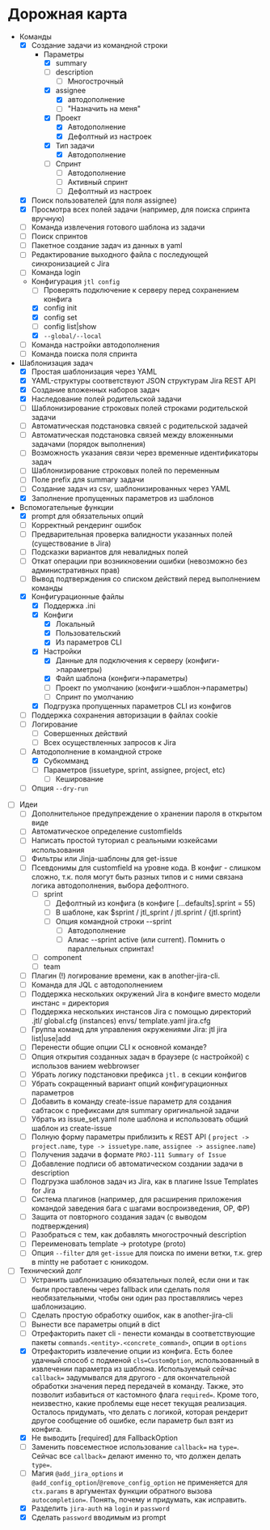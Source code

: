 # Дорожная карта

- Команды
    - [x] Создание задачи из командной строки
        - Параметры
            - [x] summary
            - [ ] description
                - [ ] Многострочный
            - [x] assignee
                - [x] автодополнение
                - [ ] "Назначить на меня"
            - [x] Проект
                - [x] Автодополнение
                - [x] Дефолтный из настроек
            - [x] Тип задачи
                - [x] Автодополнение
            - [ ] Спринт
                - [ ] Автодополнение
                - [ ] Активный спринт
                - [ ] Дефолтный из настроек
    - [x] Поиск пользователей (для поля assignee)
    - [x] Просмотра всех полей задачи (например, для поиска спринта вручную)
    - [ ] Команда извлечения готового шаблона из задачи
    - [ ] Поиск спринтов
    - [ ] Пакетное создание задач из данных в yaml
    - [ ] Редактирование выходного файла с последующей синхронизацией с Jira
    - [ ] Команда login
    - Конфигурация `jtl config`
        - [ ] Проверять подключение к серверу перед сохранением конфига
        - [x] config init
        - [x] config set
        - [ ] config list|show
        - [x] `--global/--local`
    - [ ] Команда настройки автодополнения
    - [ ] Команда поиска поля спринта
- Шаблонизация задач
    - [x] Простая шаблонизация через YAML
    - [x] YAML-структуры соответствуют JSON структурам Jira REST API
    - [x] Создание вложенных наборов задач
    - [x] Наследование полей родительской задачи
    - [ ] Шаблонизирование строковых полей строками родительской задачи
    - [ ] Автоматическая подстановка связей с родительской задачей
    - [ ] Автоматическая подстановка связей между вложенными задачами
          (порядок выполнения)
    - [ ] Возможность указания связи через временные идентификаторы задач
    - [ ] Шаблонизирование строковых полей по переменным
    - [ ] Поле prefix для summary задачи
    - [ ] Cоздание задач из csv, шаблонизированных через YAML
    - [x] Заполнение пропущенных параметров из шаблонов
- Вспомогательные функции
    - [x] prompt для обязательных опций
    - [ ] Корректный рендеринг ошибок
    - [ ] Предварительная проверка валидности указанных полей (существование в Jira)
    - [ ] Подсказки вариантов для невалидных полей
    - [ ] Откат операции при возникновении ошибки (невозможно без административных прав)
    - [ ] Вывод подтверждения со списком действий перед выполнением команды
    - [x] Конфигурационные файлы
        - [x] Поддержка .ini
        - [x] Конфиги
            - [x] Локальный
            - [x] Пользовательский
            - [x] Из параметров CLI
        - [x] Настройки
            - [x] Данные для подключения к серверу (конфиги->параметры)
            - [x] Файл шаблона (конфиги->параметры)
            - [ ] Проект по умолчанию (конфиги->шаблон->параметры)
            - [ ] Спринт по умолчанию
        - [x] Подгрузка пропущенных параметров CLI из конфигов
    - [ ] Поддержка сохранения авторизации в файлах cookie
    - [ ] Логирование
        - [ ] Совершенных действий
        - [ ] Всех осуществленных запросов к Jira
    - [ ] Автодополнение в командной строке
        - [x] Субкомманд
        - [ ] Параметров (issuetype, sprint, assignee, project, etc)
            - [ ] Кеширование
    - [ ] Опция `--dry-run`
- [ ] Идеи
    - [ ] Дополнительное предупреждение о хранении пароля в открытом виде
    - [ ] Автоматическое определение customfields
    - [ ] Написать простой туториал с реальными юзкейсами использования
    - [ ] Фильтры или Jinja-шаблоны для get-issue
    - [ ] Псевдонимы для customfield на уровне кода. В конфиг - слишком сложно,
          т.к. поля могут быть разных типов и с ними связана логика
          автодополнения, выбора дефолтного.
        - [ ] sprint
            - [ ] Дефолтный из конфига (в конфиге [...defaults].sprint = 55)
            - [ ] В шаблоне, как $sprint / jtl_sprint / jtl.sprint / {jtl.sprint}
            - [ ] Опция командной строки --sprint
                - [ ] Автодополнение
                - [ ] Алиас --sprint active (или current). Помнить о параллельных спринтах!
        - [ ] component
        - [ ] team
    - [ ] Плагин (!) логирование времени, как в another-jira-cli.
    - [ ] Команда для JQL с автодополнением
    - [ ] Поддержка нескольких окружений Jira в конфиге вместо модели
          инстанс = директория
    - [ ] Поддержка нескольких инстансов Jira с помощью директорий
          .jtl/
            global.cfg (instances)
            envs/
              template.yaml
              jira.cfg
    - [ ] Группа команд для управления окружениями Jira: jtl jira list|use|add
    - [ ] Перенести общие опции CLI к основной команде?
    - [ ] Опция открытия созданных задач в браузере (с настройкой) с использов
          ванием webbrowser
    - [ ] Убрать логику подстановки префикса `jtl.` в секции конфигов
    - [ ] Убрать сокращенный вариант опций конфигурационных параметров
    - [ ] Добавить в команду create-issue параметр для создания сабтасок с
      префиксами для summary оригинальной задачи
    - [ ] Убрать из issue_set.yaml поле шаблона и использовать общий шаблон из
      create-issue
    - [ ] Полную форму параметры приблизить к REST API (
      `project -> project.name`, `type -> issuetype.name`,
      `assignee -> assignee.name`)
    - [ ] Получения задачи в формате `PROJ-111 Summary of Issue`
    - [ ] Добавление подписи об автоматическом создании задачи в description
    - [ ] Подгрузка шаблонов задач из Jira, как в плагине Issue Templates for Jira
    - [ ] Система плагинов (например, для расширения приложения командой
      заведения бага с шагами воспроизведения, ОР, ФР)
    - [ ] Защита от повторного создания задач (с выводом подтверждения)
    - [ ] Разобраться с тем, как добавлять многострочный description
    - [ ] Переименовать template -> prototype (proto)
    - [ ] Опция `--filter` для `get-issue` для поиска по имени ветки, т.к.
      grep в mintty не работает с юникодом.
- [ ] Технический долг
    - [ ] Устранить шаблонизацию обязательных полей, если они и так были
          проставлены через fallback или сделать поля необязательными, чтобы
          они один раз проставлялись через шаблонизацию.
    - [ ] Сделать простую обработку ошибок, как в another-jira-cli
    - [ ] Вынести все параметры опций в dict
    - [ ] Отрефакторить пакет cli - пенести команды в соответствующие пакеты
      `commands.<entity>.<concrete_command>`, опции в `options`
    - [x] Отрефакторить извлечение опции из конфига. Есть более удачный способ
      с подменой `cls=CustomOption`, использованный в извлечении параметра из
      шаблона. Используемый сейчас `callback=` задумывался для другого -
      для окончательной обработки значения перед передачей в команду. Также,
      это позволит избавиться от кастомного флага `required=`. Кроме того,
      неизвестно, какие проблемы еще несет текущая реализация. Осталось
      придумать, что делать с логикой, которая рендерит другое сообщение об
      ошибке, если параметр был взят из конфига.
    - [x] Не выводить [required] для FallbackOption
    - [ ] Заменить повсеместное использование `callback=` на `type=`. Сейчас
      все `callback=` делают именно то, что должен делать `type=`.
    - [ ] Магия `@add_jira_options` и `@add_config_option`/`@remove_config_option`
      не применяется для `ctx.params` в аргументах функции обратного вызова
      `autocompletion=`. Понять, почему и придумать, как исправить.
    - [x] Разделить `jira-auth` на `login` и `password`
    - [x] Сделать `password` вводимым из prompt

